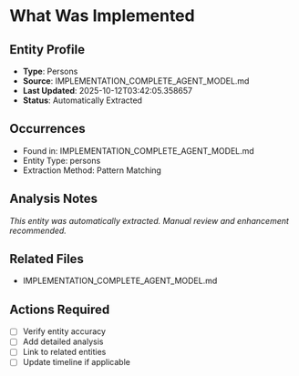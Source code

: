 # What Was Implemented

## Entity Profile
- **Type**: Persons
- **Source**: IMPLEMENTATION_COMPLETE_AGENT_MODEL.md
- **Last Updated**: 2025-10-12T03:42:05.358657
- **Status**: Automatically Extracted

## Occurrences
- Found in: IMPLEMENTATION_COMPLETE_AGENT_MODEL.md
- Entity Type: persons
- Extraction Method: Pattern Matching

## Analysis Notes
*This entity was automatically extracted. Manual review and enhancement recommended.*

## Related Files
- IMPLEMENTATION_COMPLETE_AGENT_MODEL.md

## Actions Required
- [ ] Verify entity accuracy
- [ ] Add detailed analysis
- [ ] Link to related entities
- [ ] Update timeline if applicable
